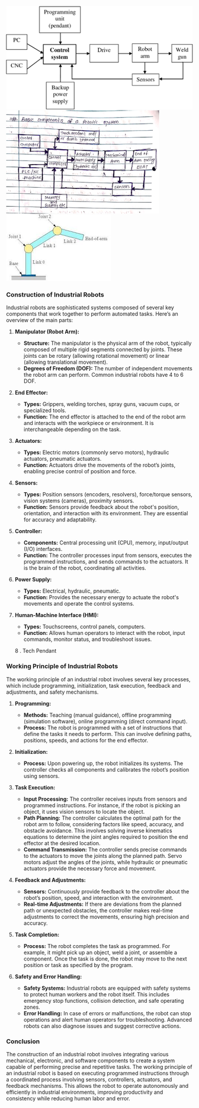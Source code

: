 ![Pasted image 20240520230020](Pasted%20image%2020240520230020.png)
![Pasted image 20240520230943](Pasted%20image%2020240520230943.png)
![Pasted image 20240520230426](Pasted%20image%2020240520230426.png)

### Construction of Industrial Robots

Industrial robots are sophisticated systems composed of several key components that work together to perform automated tasks. Here’s an overview of the main parts:

1. **Manipulator (Robot Arm):**
   - **Structure:** The manipulator is the physical arm of the robot, typically composed of multiple rigid segments connected by joints. These joints can be rotary (allowing rotational movement) or linear (allowing translational movement).
   - **Degrees of Freedom (DOF):** The number of independent movements the robot arm can perform. Common industrial robots have 4 to 6 DOF.

2. **End Effector:**
   - **Types:** Grippers, welding torches, spray guns, vacuum cups, or specialized tools.
   - **Function:** The end effector is attached to the end of the robot arm and interacts with the workpiece or environment. It is interchangeable depending on the task.

3. **Actuators:**
   - **Types:** Electric motors (commonly servo motors), hydraulic actuators, pneumatic actuators.
   - **Function:** Actuators drive the movements of the robot’s joints, enabling precise control of position and force.

4. **Sensors:**
   - **Types:** Position sensors (encoders, resolvers), force/torque sensors, vision systems (cameras), proximity sensors.
   - **Function:** Sensors provide feedback about the robot's position, orientation, and interaction with its environment. They are essential for accuracy and adaptability.

5. **Controller:**
   - **Components:** Central processing unit (CPU), memory, input/output (I/O) interfaces.
   - **Function:** The controller processes input from sensors, executes the programmed instructions, and sends commands to the actuators. It is the brain of the robot, coordinating all activities.

6. **Power Supply:**
   - **Types:** Electrical, hydraulic, pneumatic.
   - **Function:** Provides the necessary energy to actuate the robot's movements and operate the control systems.

7. **Human-Machine Interface (HMI):**
   - **Types:** Touchscreens, control panels, computers.
   - **Function:** Allows human operators to interact with the robot, input commands, monitor status, and troubleshoot issues.
	
	8 . Tech Pendant
### Working Principle of Industrial Robots

The working principle of an industrial robot involves several key processes, which include programming, initialization, task execution, feedback and adjustments, and safety mechanisms.

1. **Programming:**
   - **Methods:** Teaching (manual guidance), offline programming (simulation software), online programming (direct command input).
   - **Process:** The robot is programmed with a set of instructions that define the tasks it needs to perform. This can involve defining paths, positions, speeds, and actions for the end effector.

2. **Initialization:**
   - **Process:** Upon powering up, the robot initializes its systems. The controller checks all components and calibrates the robot’s position using sensors.

3. **Task Execution:**
   - **Input Processing:** The controller receives inputs from sensors and programmed instructions. For instance, if the robot is picking an object, it uses vision sensors to locate the object.
   - **Path Planning:** The controller calculates the optimal path for the robot arm to follow, considering factors like speed, accuracy, and obstacle avoidance. This involves solving inverse kinematics equations to determine the joint angles required to position the end effector at the desired location.
   - **Command Transmission:** The controller sends precise commands to the actuators to move the joints along the planned path. Servo motors adjust the angles of the joints, while hydraulic or pneumatic actuators provide the necessary force and movement.

4. **Feedback and Adjustments:**
   - **Sensors:** Continuously provide feedback to the controller about the robot’s position, speed, and interaction with the environment.
   - **Real-time Adjustments:** If there are deviations from the planned path or unexpected obstacles, the controller makes real-time adjustments to correct the movements, ensuring high precision and accuracy.

5. **Task Completion:**
   - **Process:** The robot completes the task as programmed. For example, it might pick up an object, weld a joint, or assemble a component. Once the task is done, the robot may move to the next position or task as specified by the program.

6. **Safety and Error Handling:**
   - **Safety Systems:** Industrial robots are equipped with safety systems to protect human workers and the robot itself. This includes emergency stop functions, collision detection, and safe operating zones.
   - **Error Handling:** In case of errors or malfunctions, the robot can stop operations and alert human operators for troubleshooting. Advanced robots can also diagnose issues and suggest corrective actions.

### Conclusion

The construction of an industrial robot involves integrating various mechanical, electronic, and software components to create a system capable of performing precise and repetitive tasks. The working principle of an industrial robot is based on executing programmed instructions through a coordinated process involving sensors, controllers, actuators, and feedback mechanisms. This allows the robot to operate autonomously and efficiently in industrial environments, improving productivity and consistency while reducing human labor and error.